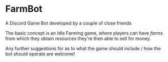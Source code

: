 # FarmBot
A Discord Game Bot developed by a couple of close friends

The basic concept is an Idle Farming game, where players can have *farms* from which they obtain resources they're then able to sell for money.

Any further suggestions for as to what the game should include / how the bot should operate are welcome!
